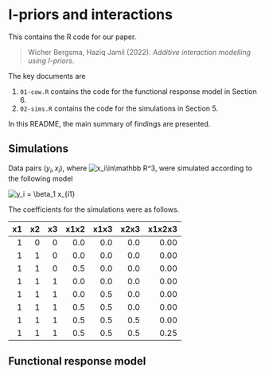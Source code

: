 I-priors and interactions
================

This contains the R code for our paper.

> Wicher Bergsma, Haziq Jamil (2022). *Additive interaction modelling
> using I-priors*.

The key documents are

1.  `01-cow.R` contains the code for the functional response model in
    Section 6.
2.  `02-sims.R` contains the code for the simulations in Section 5.

In this README, the main summary of findings are presented.

## Simulations

Data pairs $(y_i,x_i)$, where
![x_i\in\mathbb R^3](https://latex.codecogs.com/png.image?%5Cdpi%7B110%7D&space;%5Cbg_white&space;x_i%5Cin%5Cmathbb%20R%5E3 "x_i\in\mathbb R^3"),
were simulated according to the following model

![y_i = \beta_1 x\_{i1}](https://latex.codecogs.com/png.image?%5Cdpi%7B110%7D&space;%5Cbg_white&space;y_i%20%3D%20%5Cbeta_1%20x_%7Bi1%7D "y_i = \beta_1 x_{i1}")

The coefficients for the simulations were as follows.

|  x1 |  x2 |  x3 | x1x2 | x1x3 | x2x3 | x1x2x3 |
|----:|----:|----:|-----:|-----:|-----:|-------:|
|   1 |   0 |   0 |  0.0 |  0.0 |  0.0 |   0.00 |
|   1 |   1 |   0 |  0.0 |  0.0 |  0.0 |   0.00 |
|   1 |   1 |   0 |  0.5 |  0.0 |  0.0 |   0.00 |
|   1 |   1 |   1 |  0.0 |  0.0 |  0.0 |   0.00 |
|   1 |   1 |   1 |  0.0 |  0.5 |  0.0 |   0.00 |
|   1 |   1 |   1 |  0.5 |  0.5 |  0.0 |   0.00 |
|   1 |   1 |   1 |  0.5 |  0.5 |  0.5 |   0.00 |
|   1 |   1 |   1 |  0.5 |  0.5 |  0.5 |   0.25 |

## Functional response model
